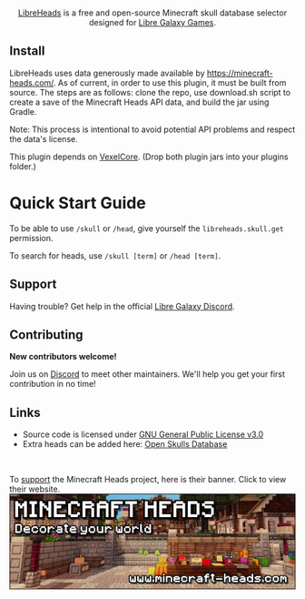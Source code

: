 <p align="center">
  <br/>
  <a href="https://github.com/ItsMCB/LibreHeads">LibreHeads</a> is a free and open-source Minecraft skull database selector designed for <a href="https://libregalaxy.org/play">Libre Galaxy Games</a>.
  <br/>
</p>


## Install

LibreHeads uses data generously made available by https://minecraft-heads.com/.
As of current, in order to use this plugin, it must be built from source.
The steps are as follows: clone the repo, use download.sh script to create a save of the Minecraft Heads API data, and build the jar using Gradle.

Note: This process is intentional to avoid potential API problems and respect the data's license.


This plugin depends on [VexelCore](https://github.com/ItsMCB/VexelCore). (Drop both plugin jars into your plugins folder.)

# Quick Start Guide

To be able to use `/skull` or `/head`, give yourself the `libreheads.skull.get` permission.

To search for heads, use `/skull [term]` or `/head [term]`.

## Support

Having trouble? Get help in the official [Libre Galaxy Discord](https://libregalaxy.org/chat/).
## Contributing

**New contributors welcome!**

Join us on [Discord](https://libregalaxy.org/chat/) to meet other maintainers. We'll help you get your first contribution in no time!

## Links

- Source code is licensed under [GNU General Public License v3.0](LICENSE)
- Extra heads can be added here: [Open Skulls Database](src/main/resources/)

<br>

To [support](https://minecraft-heads.com/support-us#banners) the Minecraft Heads project, here is their banner. Click to view their website.
[![Banner of Minecraft Heads](./minecraft-heads-large.png)](https://minecraft-heads.com/)
